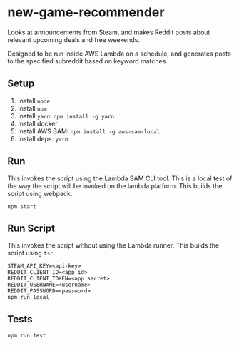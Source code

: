 # new-game-recommender
Looks at announcements from Steam, and makes Reddit posts about relevant upcoming deals and free weekends.

Designed to be run inside AWS Lambda on a schedule, and generates posts to the specified subreddit based on keyword matches.

## Setup

1. Install `node`
1. Install `npm`
1. Install `yarn`: `npm install -g yarn` 
1. Install docker
1. Install AWS SAM: `npm install -g aws-sam-local`
1. Install deps: `yarn`

## Run

This invokes the script using the Lambda SAM CLI tool. This is a local test of
the way the script will be invoked on the lambda platform. This builds the
script using webpack.

```
npm start
```

## Run Script

This invokes the script without using the Lambda runner. This builds the script
using `tsc`.

```
STEAM_API_KEY=<api-key>
REDDIT_CLIENT_ID=<app id>
REDDIT_CLIENT_TOKEN=<app secret>
REDDIT_USERNAME=<username>
REDDIT_PASSWORD=<password>
npm run local
```

## Tests

```
npm run test
```


